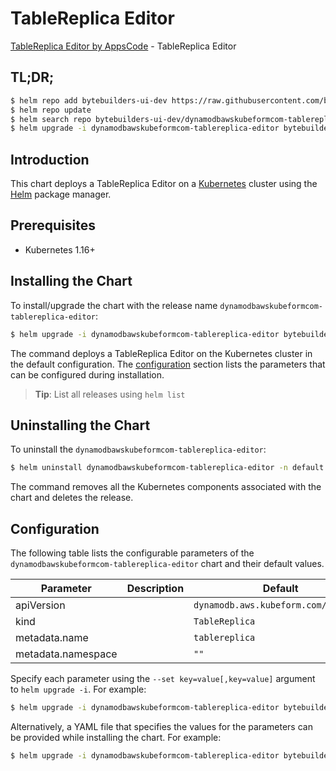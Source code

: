 # TableReplica Editor

[TableReplica Editor by AppsCode](https://byte.builders) - TableReplica Editor

## TL;DR;

```bash
$ helm repo add bytebuilders-ui-dev https://raw.githubusercontent.com/bytebuilders/ui-wizards/
$ helm repo update
$ helm search repo bytebuilders-ui-dev/dynamodbawskubeformcom-tablereplica-editor --version=v0.4.17
$ helm upgrade -i dynamodbawskubeformcom-tablereplica-editor bytebuilders-ui-dev/dynamodbawskubeformcom-tablereplica-editor -n default --create-namespace --version=v0.4.17
```

## Introduction

This chart deploys a TableReplica Editor on a [Kubernetes](http://kubernetes.io) cluster using the [Helm](https://helm.sh) package manager.

## Prerequisites

- Kubernetes 1.16+

## Installing the Chart

To install/upgrade the chart with the release name `dynamodbawskubeformcom-tablereplica-editor`:

```bash
$ helm upgrade -i dynamodbawskubeformcom-tablereplica-editor bytebuilders-ui-dev/dynamodbawskubeformcom-tablereplica-editor -n default --create-namespace --version=v0.4.17
```

The command deploys a TableReplica Editor on the Kubernetes cluster in the default configuration. The [configuration](#configuration) section lists the parameters that can be configured during installation.

> **Tip**: List all releases using `helm list`

## Uninstalling the Chart

To uninstall the `dynamodbawskubeformcom-tablereplica-editor`:

```bash
$ helm uninstall dynamodbawskubeformcom-tablereplica-editor -n default
```

The command removes all the Kubernetes components associated with the chart and deletes the release.

## Configuration

The following table lists the configurable parameters of the `dynamodbawskubeformcom-tablereplica-editor` chart and their default values.

|     Parameter      | Description |                     Default                     |
|--------------------|-------------|-------------------------------------------------|
| apiVersion         |             | <code>dynamodb.aws.kubeform.com/v1alpha1</code> |
| kind               |             | <code>TableReplica</code>                       |
| metadata.name      |             | <code>tablereplica</code>                       |
| metadata.namespace |             | <code>""</code>                                 |


Specify each parameter using the `--set key=value[,key=value]` argument to `helm upgrade -i`. For example:

```bash
$ helm upgrade -i dynamodbawskubeformcom-tablereplica-editor bytebuilders-ui-dev/dynamodbawskubeformcom-tablereplica-editor -n default --create-namespace --version=v0.4.17 --set apiVersion=dynamodb.aws.kubeform.com/v1alpha1
```

Alternatively, a YAML file that specifies the values for the parameters can be provided while
installing the chart. For example:

```bash
$ helm upgrade -i dynamodbawskubeformcom-tablereplica-editor bytebuilders-ui-dev/dynamodbawskubeformcom-tablereplica-editor -n default --create-namespace --version=v0.4.17 --values values.yaml
```
